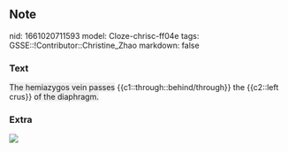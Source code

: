 ## Note
nid: 1661020711593
model: Cloze-chrisc-ff04e
tags: GSSE::!Contributor::Christine_Zhao
markdown: false

### Text
<span style="background-color: rgb(238, 238, 238);">The hemiazygos
vein passes</span> {{c1::through::behind/through}} the {{c2::left
crus}} <span style="background-color: rgb(238, 238, 238);">of the
diaphragm.</span>

### Extra
<img src="paste-de49dfb8d12d44a1e0b825a1bf9b079019f48b4d.jpg">
